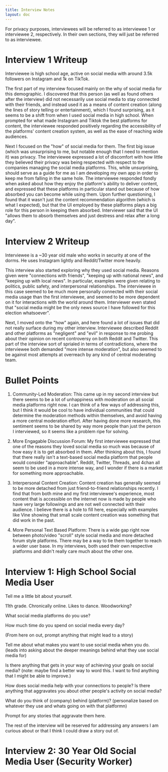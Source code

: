 ```yaml
---
title: Interview Notes
layout: doc
---
```


For privacy purposes, interviewees will be referred to as interviewee 1 or interviewee 2, respectively. In their own sections, they will just be referred to as interviewee.

# Interview 1 Writeup

Interviewee is high school age, active on social media with around 3.5k followers on Instagram and 1k on TikTok. 

The first part of my interview focused mainly on the why of social media for this demographic. I discovered that this person (as well as found others after the interview) did not necessarily use social media to stay connected with their friends, and instead used it as a means of content creation (along the lines of story telling or entertainment), which I found surprising, as it seems to be a shift from when I used social media in high school. When prompted for what made Instagram and Tiktok the best platforms for content, the interviewee responded positively regarding the accessibility of the platforms' content creation system, as well as the ease of reaching wide audiences.

Next I focused on the "how" of social media for them. The first big issue (which was unsurprising to me, but notable enough that I need to mention it) was privacy. The interviewee expressed a lot of discomfort with how little they believed their privacy was being respected with respect to the companies managing the social media platforms. This, while unsurprising, should serve as a guide for me as I am developing my own app in order to keep me from falling in the same hole. The interviewee responded fondly when asked about how they enjoy the platform's ability to deliver content, and expressed that these platforms in particular stand out because of how absorbed you can become while using them. Upon further questioning, I found that it wasn't just the content recommendation algorithm (which is what I expected), but that the UI employed by these platforms plays a big role for this person in keeping them absorbed. Interviewer said that the UI "allows them to absorb themselves and just destress and relax after a long day".

# Interview 2 Writeup

Interviewee is a ~30 year old male who works in security at one of the dorms. He uses Instagram lightly and Reddit/Twitter more heavily.

This interview also started exploring why they used social media. Reasons given were "connections with friends", "keeping up with national news", and "keeping up with local news". In particular, examples were given relating to politics, public safety, and interpersonal relationships. The interviewee in this case seemed to be much more personally connected with their social media usage than the first interviewee, and seemed to be more dependent on it for interactions with the world around them. Interviewer even stated that "social media might be the only news source I have followed for this election whatsoever".

Next, I moved onto the "how" again, and here found a lot of issues that did not really surface during my other interview. Interviewee described Reddit and other platforms as "negligent" and "evil" in response to me probing about their opinion on recent controversy on both Reddit and Twitter. This part of the interview sort of sprialed in terms of contradictions, where the interviewee both demanded "more intense moderation", but also seemed to be against most attempts at overreach by any kind of central moderating team. 


# Bullet Points

1. Community-Led Moderation: This came up in my second interview but there seems to be a lot of unhappiness with moderation on all social media platforms right now. I can think of a few ways of addressing this, but I think it would be cool to have individual communities that could determine the moderation methods within themselves, and avoid having a more central moderation effort. After having done more research, this sentiment seems to be shared by way more people than just the person I interviewed, so it seems like a problem ripe for solving.

2. More Engagable Discussion Forum: My first interviewee expressed that one of the reasons they loved social media so much was because of how easy it is to get absorbed in them. After thinking about this, I found that there really isn't a text-based social media platform that people would consider "approachable". Reddit, Twitter, Threads, and 4chan all seem to be used in a more intense way, and I wonder if there is a market for something more approachable.

3. Interpersonal Content Creation: Content creation has generally seemed to be more detached from just friend-to-friend relationships recently. I find that from both mine and my first interviewee's experience, most content that is accessible on the internet now is made by people who have very large followings and are not well connected with their audience. I believe there is a hole to fill here, especially with examples like Vine showing that small scale content creation was something that did work in the past. 

4. More Personal Text Based Platform: There is a wide gap right now between photo/video "scroll" style social media and more detached forum style platforms. There may be a way to tie them together to reach a wider user base. In my interviews, both used their own respective platforms and didn't really care much about the other one. 





# Interview 1: High School Social Media User


Tell me a little bit about yourself.

11th grade. Chronically online. Likes to dance. Woodworking?


What social media platforms do you use?



How much time do you spend on social media every day?

(From here on out, prompt anything that might lead to a story)

Tell me about what makes you want to use social media when you do. (leads into asking about the deeper meanings behind what they use social media for)

Is there anything that gets in your way of achieving your goals on social media? (note: maybe find a better way to word this. I want to find anything that I might be able to improve.)

How does social media help with your connections to people? Is there anything that aggravates you about other people's activity on social media?

What do you think of (company) behind (platform)? (personalize based on whatever they use and whats going on with that platformn)

Prompt for any stories that aggravate them here.

The rest of the interview will be reserved for addressing any answers I am curious about or that I think I could draw a story out of.

# Interview 2: 30 Year Old Social Media User (Security Worker)


#

